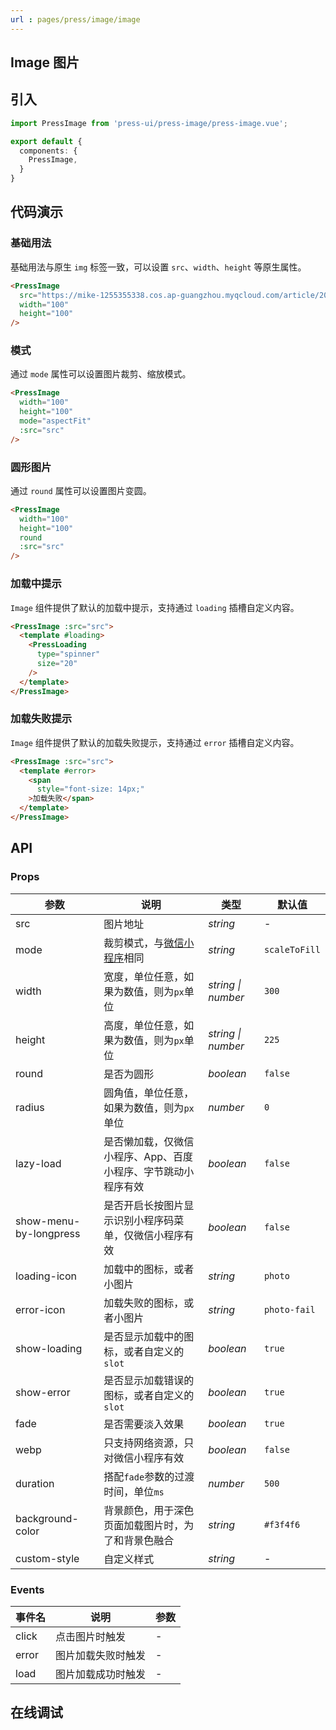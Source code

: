 ```yaml
---
url : pages/press/image/image
---
```


## Image 图片


## 引入

```ts
import PressImage from 'press-ui/press-image/press-image.vue';

export default {
  components: {
    PressImage,
  }
}
```

## 代码演示

### 基础用法

基础用法与原生 `img` 标签一致，可以设置 `src`、`width`、`height` 等原生属性。

```html
<PressImage
  src="https://mike-1255355338.cos.ap-guangzhou.myqcloud.com/article/2023/10/own_mike_356f9fd1f505c35fa6.jpg"
  width="100"
  height="100"
/>
```

### 模式

通过 `mode` 属性可以设置图片裁剪、缩放模式。

```html
<PressImage
  width="100"
  height="100"
  mode="aspectFit"
  :src="src"
/>
```

### 圆形图片

通过 `round` 属性可以设置图片变圆。

```html
<PressImage
  width="100"
  height="100"
  round
  :src="src"
/>
```
### 加载中提示

`Image` 组件提供了默认的加载中提示，支持通过 `loading` 插槽自定义内容。

```html
<PressImage :src="src">
  <template #loading>
    <PressLoading
      type="spinner"
      size="20"
    />
  </template>
</PressImage>
```

### 加载失败提示

`Image` 组件提供了默认的加载失败提示，支持通过 `error` 插槽自定义内容。

```html
<PressImage :src="src">
  <template #error>
    <span
      style="font-size: 14px;"
    >加载失败</span>
  </template>
</PressImage>
```


## API

### Props

| 参数                   | 说明                                                                                                | 类型               | 默认值        |
| ---------------------- | --------------------------------------------------------------------------------------------------- | ------------------ | ------------- |
| src                    | 图片地址                                                                                            | _string_           | -             |
| mode                   | 裁剪模式，与[微信小程序](https://developers.weixin.qq.com/miniprogram/dev/component/image.html)相同 | _string_           | `scaleToFill` |
| width                  | 宽度，单位任意，如果为数值，则为`px`单位                                                            | _string \| number_ | `300`         |
| height                 | 高度，单位任意，如果为数值，则为`px`单位                                                            | _string \| number_ | `225`         |
| round                  | 是否为圆形                                                                                          | _boolean_          | `false`       |
| radius                 | 圆角值，单位任意，如果为数值，则为`px`单位                                                          | _number_           | `0`           |
| lazy-load              | 是否懒加载，仅微信小程序、App、百度小程序、字节跳动小程序有效                                       | _boolean_          | `false`       |
| show-menu-by-longpress | 是否开启长按图片显示识别小程序码菜单，仅微信小程序有效                                              | _boolean_          | `false`       |
| loading-icon           | 加载中的图标，或者小图片                                                                            | _string_           | `photo`       |
| error-icon             | 加载失败的图标，或者小图片                                                                          | _string_           | `photo-fail`  |
| show-loading           | 是否显示加载中的图标，或者自定义的`slot`                                                            | _boolean_          | `true`        |
| show-error             | 是否显示加载错误的图标，或者自定义的`slot`                                                          | _boolean_          | `true`        |
| fade                   | 是否需要淡入效果                                                                                    | _boolean_          | `true`        |
| webp                   | 只支持网络资源，只对微信小程序有效                                                                  | _boolean_          | `false`       |
| duration               | 搭配`fade`参数的过渡时间，单位`ms`                                                                  | _number_           | `500`         |
| background-color       | 背景颜色，用于深色页面加载图片时，为了和背景色融合                                                  | _string_           | `#f3f4f6`     |
| custom-style           | 自定义样式                                                                                          | _string_           | -             |



### Events

| 事件名 | 说明               | 参数 |
| ------ | ------------------ | ---- |
| click  | 点击图片时触发     | -    |
| error  | 图片加载失败时触发 | -    |
| load   | 图片加载成功时触发 | -    |

## 在线调试

<debug-online />
